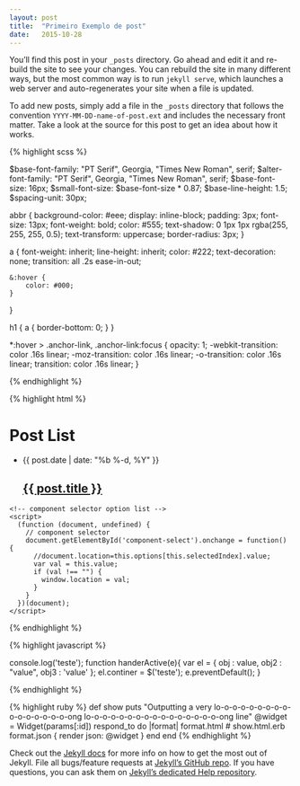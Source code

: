```yaml
---
layout: post
title:  "Primeiro Exemplo de post"
date:   2015-10-28
---
```


You’ll find this post in your `_posts` directory. Go ahead and edit it and re-build the site to see your changes. You can rebuild the site in many different ways, but the most common way is to run `jekyll serve`, which launches a web server and auto-regenerates your site when a file is updated.

To add new posts, simply add a file in the `_posts` directory that follows the convention `YYYY-MM-DD-name-of-post.ext` and includes the necessary front matter. Take a look at the source for this post to get an idea about how it works.


{% highlight scss %}

$base-font-family: "PT Serif", Georgia, "Times New Roman", serif;
$alter-font-family: "PT Serif", Georgia, "Times New Roman", serif;
$base-font-size:   16px;
$small-font-size:  $base-font-size * 0.87;
$base-line-height: 1.5;
$spacing-unit:     30px;

abbr {
    background-color: #eee;
    display: inline-block;
    padding: 3px;
    font-size: 13px;
    font-weight: bold;
    color: #555;
    text-shadow: 0 1px 1px rgba(255, 255, 255, 0.5);
    text-transform: uppercase;
    border-radius: 3px;
}

a {
	font-weight: inherit;
	line-height: inherit;
	color: #222;
	text-decoration: none;
	transition: all .2s ease-in-out;

	&:hover {
	    color: #000;
	}
}

h1 {
	a {
	    border-bottom: 0;
	}
}


*:hover > .anchor-link,
.anchor-link:focus {
    opacity: 1;
    -webkit-transition: color .16s linear;
    -moz-transition: color .16s linear;
    -o-transition: color .16s linear;
    transition: color .16s linear;
}

{% endhighlight %}

{% highlight html %}
	<div class="home">
	  <h1 class="page-heading">Post List</h1>
	  <ul class="post-list">
	      <li>
	        <span class="post-meta">{{ post.date | date: "%b %-d, %Y" }}</span>
	        <h2>
	          <a class="post-link" href="{{ post.url | prepend: site.baseurl }}">{{ post.title }}</a>
	        </h2>
	      </li>
	  </ul>
	</div>

	<!-- component selector option list -->
	<script>    
	  (function (document, undefined) {
	    // component selector
	    document.getElementById('component-select').onchange = function() {
	      //document.location=this.options[this.selectedIndex].value;
	      var val = this.value;
	      if (val !== "") {
	        window.location = val;
	      }
	    }
	  })(document);
	</script>

{% endhighlight %}

{% highlight javascript %}

console.log('teste');
function handerActive(e){
	var el = {
		obj : value,
		obj2 : "value",
		obj3 : 'value'
	};
	el.continer = $('teste');
	e.preventDefault();
}
	
<script>    
  (function (document, undefined) {
    // component selector
    document.getElementById('component-select').onchange = function() {
      //document.location=this.options[this.selectedIndex].value;
      var val = this.value;
      if (val !== "") {
        window.location = val;
      }
    }
  })(document);

</script>


{% endhighlight %}

{% highlight ruby %}
def show
  puts "Outputting a very lo-o-o-o-o-o-o-o-o-o-o-o-o-o-o-o-ong lo-o-o-o-o-o-o-o-o-o-o-o-o-o-o-o-ong line"
  @widget = Widget(params[:id])
  respond_to do |format|
    format.html # show.html.erb
    format.json { render json: @widget }
  end
end
{% endhighlight %}


Check out the [Jekyll docs][jekyll] for more info on how to get the most out of Jekyll. File all bugs/feature requests at [Jekyll’s GitHub repo][jekyll-gh]. If you have questions, you can ask them on [Jekyll’s dedicated Help repository][jekyll-help].

[jekyll]:      http://jekyllrb.com
[jekyll-gh]:   https://github.com/jekyll/jekyll
[jekyll-help]: https://github.com/jekyll/jekyll-help
